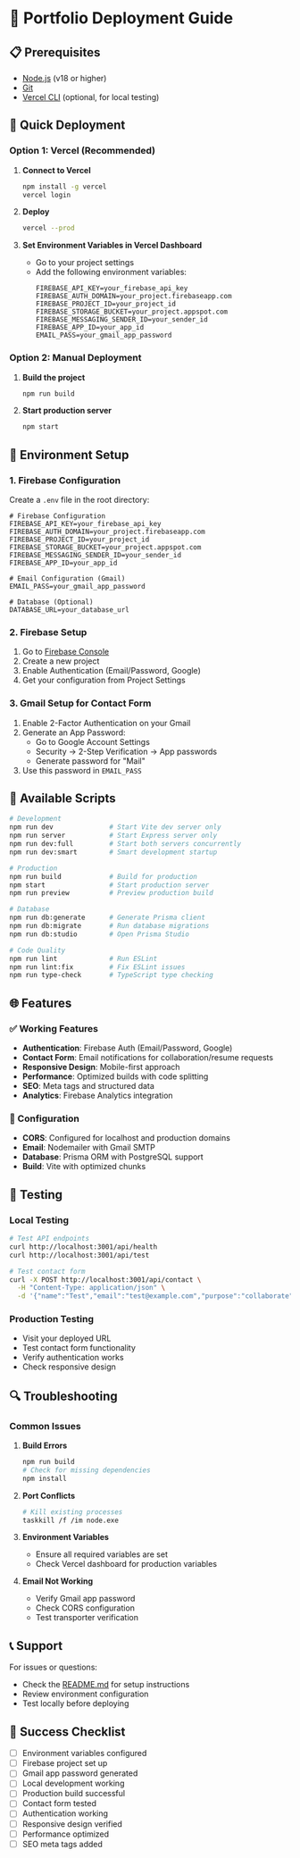 # 🚀 Portfolio Deployment Guide

## 📋 Prerequisites

- [Node.js](https://nodejs.org/) (v18 or higher)
- [Git](https://git-scm.com/)
- [Vercel CLI](https://vercel.com/cli) (optional, for local testing)

## 🎯 Quick Deployment

### Option 1: Vercel (Recommended)

1. **Connect to Vercel**
   ```bash
   npm install -g vercel
   vercel login
   ```

2. **Deploy**
   ```bash
   vercel --prod
   ```

3. **Set Environment Variables in Vercel Dashboard**
   - Go to your project settings
   - Add the following environment variables:
     ```
     FIREBASE_API_KEY=your_firebase_api_key
     FIREBASE_AUTH_DOMAIN=your_project.firebaseapp.com
     FIREBASE_PROJECT_ID=your_project_id
     FIREBASE_STORAGE_BUCKET=your_project.appspot.com
     FIREBASE_MESSAGING_SENDER_ID=your_sender_id
     FIREBASE_APP_ID=your_app_id
     EMAIL_PASS=your_gmail_app_password
     ```

### Option 2: Manual Deployment

1. **Build the project**
   ```bash
   npm run build
   ```

2. **Start production server**
   ```bash
   npm start
   ```

## 🔧 Environment Setup

### 1. Firebase Configuration

Create a `.env` file in the root directory:

```env
# Firebase Configuration
FIREBASE_API_KEY=your_firebase_api_key
FIREBASE_AUTH_DOMAIN=your_project.firebaseapp.com
FIREBASE_PROJECT_ID=your_project_id
FIREBASE_STORAGE_BUCKET=your_project.appspot.com
FIREBASE_MESSAGING_SENDER_ID=your_sender_id
FIREBASE_APP_ID=your_app_id

# Email Configuration (Gmail)
EMAIL_PASS=your_gmail_app_password

# Database (Optional)
DATABASE_URL=your_database_url
```

### 2. Firebase Setup

1. Go to [Firebase Console](https://console.firebase.google.com/)
2. Create a new project
3. Enable Authentication (Email/Password, Google)
4. Get your configuration from Project Settings

### 3. Gmail Setup for Contact Form

1. Enable 2-Factor Authentication on your Gmail
2. Generate an App Password:
   - Go to Google Account Settings
   - Security → 2-Step Verification → App passwords
   - Generate password for "Mail"
3. Use this password in `EMAIL_PASS`

## 🚀 Available Scripts

```bash
# Development
npm run dev              # Start Vite dev server only
npm run server           # Start Express server only
npm run dev:full         # Start both servers concurrently
npm run dev:smart        # Smart development startup

# Production
npm run build            # Build for production
npm start                # Start production server
npm run preview          # Preview production build

# Database
npm run db:generate      # Generate Prisma client
npm run db:migrate       # Run database migrations
npm run db:studio        # Open Prisma Studio

# Code Quality
npm run lint             # Run ESLint
npm run lint:fix         # Fix ESLint issues
npm run type-check       # TypeScript type checking
```

## 🌐 Features

### ✅ Working Features
- **Authentication**: Firebase Auth (Email/Password, Google)
- **Contact Form**: Email notifications for collaboration/resume requests
- **Responsive Design**: Mobile-first approach
- **Performance**: Optimized builds with code splitting
- **SEO**: Meta tags and structured data
- **Analytics**: Firebase Analytics integration

### 🔧 Configuration
- **CORS**: Configured for localhost and production domains
- **Email**: Nodemailer with Gmail SMTP
- **Database**: Prisma ORM with PostgreSQL support
- **Build**: Vite with optimized chunks

## 📱 Testing

### Local Testing
```bash
# Test API endpoints
curl http://localhost:3001/api/health
curl http://localhost:3001/api/test

# Test contact form
curl -X POST http://localhost:3001/api/contact \
  -H "Content-Type: application/json" \
  -d '{"name":"Test","email":"test@example.com","purpose":"collaborate","message":"Hello!"}'
```

### Production Testing
- Visit your deployed URL
- Test contact form functionality
- Verify authentication works
- Check responsive design

## 🔍 Troubleshooting

### Common Issues

1. **Build Errors**
   ```bash
   npm run build
   # Check for missing dependencies
   npm install
   ```

2. **Port Conflicts**
   ```bash
   # Kill existing processes
   taskkill /f /im node.exe
   ```

3. **Environment Variables**
   - Ensure all required variables are set
   - Check Vercel dashboard for production variables

4. **Email Not Working**
   - Verify Gmail app password
   - Check CORS configuration
   - Test transporter verification

## 📞 Support

For issues or questions:
- Check the [README.md](./README.md) for setup instructions
- Review environment configuration
- Test locally before deploying

## 🎉 Success Checklist

- [ ] Environment variables configured
- [ ] Firebase project set up
- [ ] Gmail app password generated
- [ ] Local development working
- [ ] Production build successful
- [ ] Contact form tested
- [ ] Authentication working
- [ ] Responsive design verified
- [ ] Performance optimized
- [ ] SEO meta tags added 